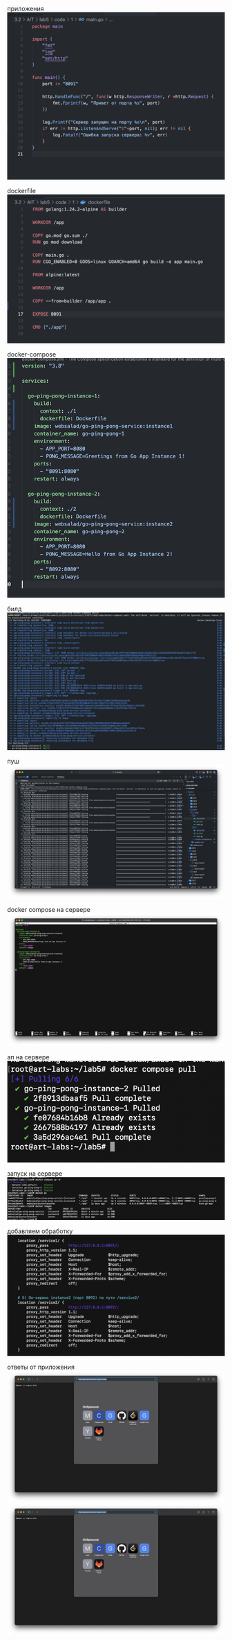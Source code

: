 приложения
![](images/imagereadme.png)

dockerfile
![](images/imagereadme-1.png)

docker-compose
![](images/imagereadme-3.png)

билд
![](images/imagereadme-4.png)


пуш
![](images/imagereadme-5.png)

docker compose на сервере
![](images/imagereadme-6.png)

ап на сервере
![](images/imagereadme-7.png)

запуск на сервере
![](images/imagereadme-8.png)

добавляем обработку
![](images/imagereadme-9.png)


ответы от приложения
![](images/imagereadme-10.png)
![](images/imagereadme-11.png)